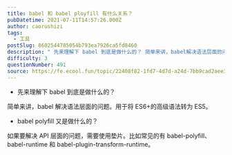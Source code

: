 ```yaml
---
title: babel 和 babel ployfill 有什么关系？
pubDatetime: 2021-07-11T14:57:26.000Z
author: caorushizi
tags:
  - 工具
postSlug: 8602544785054b793ea7926ca5fd8460
description: " 先来理解下 babel 到底是做什么的？ 简单来讲，babel解决语法层面的问题。用于将ES6+的高级语法转为ES5。 babel polyfill 又是做什么的？ 如果要解决API层面的问题，需要使用垫片。比如常见的有babel-polyfill、babel-runtime 和 babel-plugin-transform-runtime。 "
difficulty: 3
questionNumber: 491
source: https://fe.ecool.fun/topic/22408f82-1fd7-4d7d-a24d-7bb9cad2aee3
---
```


- 先来理解下 babel 到底是做什么的？

简单来讲，babel 解决语法层面的问题。用于将 ES6+的高级语法转为 ES5。

- babel polyfill 又是做什么的？

如果要解决 API 层面的问题，需要使用垫片。比如常见的有 babel-polyfill、babel-runtime 和 babel-plugin-transform-runtime。

